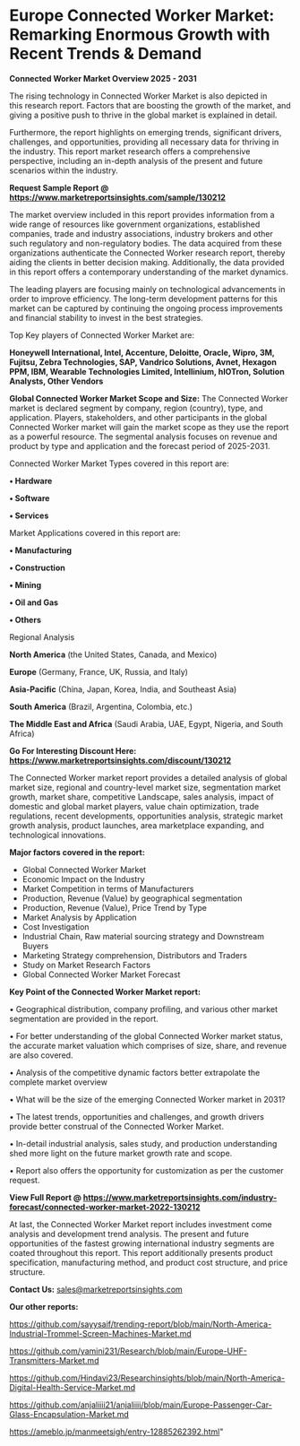# Europe Connected Worker Market: Remarking Enormous Growth with Recent Trends & Demand

<Strong> Connected Worker Market Overview 2025 - 2031</strong>

The rising technology in Connected Worker Market is also depicted in this research report. Factors that are boosting the growth of the market, and giving a positive push to thrive in the global market is explained in detail.

Furthermore, the report highlights on emerging trends, significant drivers, challenges, and opportunities, providing all necessary data for thriving in the industry. This report market research offers a comprehensive perspective, including an in-depth analysis of the present and future scenarios within the industry.

<strong>Request Sample Report @ <a href=https://www.marketreportsinsights.com/sample/130212>https://www.marketreportsinsights.com/sample/130212</a></strong>

The market overview included in this report provides information from a wide range of resources like government organizations, established companies, trade and industry associations, industry brokers and other such regulatory and non-regulatory bodies. The data acquired from these organizations authenticate the Connected Worker research report, thereby aiding the clients in better decision making. Additionally, the data provided in this report offers a contemporary understanding of the market dynamics.

The leading players are focusing mainly on technological advancements in order to improve efficiency. The long-term development patterns for this market can be captured by continuing the ongoing process improvements and financial stability to invest in the best strategies.

Top Key players of Connected Worker Market are:

<strong>Honeywell International, Intel, Accenture, Deloitte, Oracle, Wipro, 3M, Fujitsu, Zebra Technologies, SAP, Vandrico Solutions, Avnet, Hexagon PPM, IBM, Wearable Technologies Limited, Intellinium, hIOTron, Solution Analysts, Other Vendors</strong>

<strong><b>Global Connected Worker Market Scope and Size:</b></strong>
The Connected Worker market is declared segment by company, region (country), type, and application. Players, stakeholders, and other participants in the global Connected Worker market will gain the market scope as they use the report as a powerful resource. The segmental analysis focuses on revenue and product by type and application and the forecast period of 2025-2031.

Connected Worker Market Types covered in this report are:

<strong>• Hardware

• Software

• Services</strong>

Market Applications covered in this report are:

<strong>• Manufacturing

• Construction

• Mining

• Oil and Gas

• Others</strong> 

Regional Analysis

<strong>North America</strong> (the United States, Canada, and Mexico)

<strong>Europe</strong> (Germany, France, UK, Russia, and Italy)

<strong>Asia-Pacific</strong> (China, Japan, Korea, India, and Southeast Asia)

<strong>South America</strong> (Brazil, Argentina, Colombia, etc.)

<strong>The Middle East and Africa</strong> (Saudi Arabia, UAE, Egypt, Nigeria, and South Africa)

<strong>Go For Interesting Discount Here: <a href=https://www.marketreportsinsights.com/discount/130212>https://www.marketreportsinsights.com/discount/130212</a></strong>

The Connected Worker market report provides a detailed analysis of global market size, regional and country-level market size, segmentation market growth, market share, competitive Landscape, sales analysis, impact of domestic and global market players, value chain optimization, trade regulations, recent developments, opportunities analysis, strategic market growth analysis, product launches, area marketplace expanding, and technological innovations.

<strong><b>Major factors covered in the report:</b></strong>
<ul>
  <li>Global Connected Worker Market </li>
  <li>Economic Impact on the Industry</li>
  <li>Market Competition in terms of Manufacturers</li>
  <li>Production, Revenue (Value) by geographical segmentation</li>
  <li>Production, Revenue (Value), Price Trend by Type</li>
  <li>Market Analysis by Application</li>
  <li>Cost Investigation</li>
  <li>Industrial Chain, Raw material sourcing strategy and Downstream Buyers</li>
  <li>Marketing Strategy comprehension, Distributors and Traders</li>
  <li>Study on Market Research Factors</li>
  <li>Global Connected Worker Market Forecast</li>
</ul>

<strong><b>Key Point of the Connected Worker Market report:</b></strong>

• Geographical distribution, company profiling, and various other market segmentation are provided in the report.

• For better understanding of the global Connected Worker market status, the accurate market valuation which comprises of size, share, and revenue are also covered.

• Analysis of the competitive dynamic factors better extrapolate the complete market overview

• What will be the size of the emerging Connected Worker market in 2031?

• The latest trends, opportunities and challenges, and growth drivers provide better construal of the Connected Worker Market.

• In-detail industrial analysis, sales study, and production understanding shed more light on the future market growth rate and scope.

• Report also offers the opportunity for customization as per the customer request.

<strong><b>View Full Report @ <a href=https://www.marketreportsinsights.com/industry-forecast/connected-worker-market-2022-130212>https://www.marketreportsinsights.com/industry-forecast/connected-worker-market-2022-130212</a></b></strong>


At last, the Connected Worker Market report includes investment come analysis and development trend analysis. The present and future opportunities of the fastest growing international industry segments are coated throughout this report. This report additionally presents product specification, manufacturing method, and product cost structure, and price structure.

<strong>Contact Us:</strong>
sales@marketreportsinsights.com

<strong>Our other reports:</strong>

<a href=https://github.com/sayysaif/trending-report/blob/main/North-America-Industrial-Trommel-Screen-Machines-Market.md>https://github.com/sayysaif/trending-report/blob/main/North-America-Industrial-Trommel-Screen-Machines-Market.md</a>

<a href=https://github.com/yamini231/Research/blob/main/Europe-UHF-Transmitters-Market.md>https://github.com/yamini231/Research/blob/main/Europe-UHF-Transmitters-Market.md</a>

<a href=https://github.com/Hindavi23/Researchinsights/blob/main/North-America-Digital-Health-Service-Market.md>https://github.com/Hindavi23/Researchinsights/blob/main/North-America-Digital-Health-Service-Market.md</a>

<a href=https://github.com/anjaliiii21/anjaliiii/blob/main/Europe-Passenger-Car-Glass-Encapsulation-Market.md>https://github.com/anjaliiii21/anjaliiii/blob/main/Europe-Passenger-Car-Glass-Encapsulation-Market.md</a>

<a href=https://ameblo.jp/manmeetsigh/entry-12885262392.html>https://ameblo.jp/manmeetsigh/entry-12885262392.html</a>"
